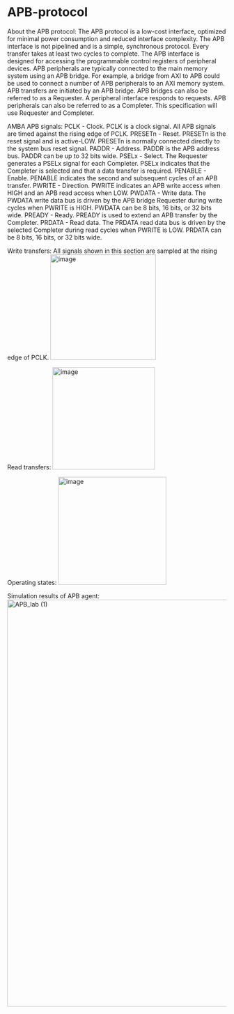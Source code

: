 # APB-protocol

 About the APB protocol:
 The APB protocol is a low-cost interface, optimized for minimal power consumption and reduced interface complexity. The APB interface is not pipelined and is a simple, 
 synchronous protocol. Every transfer takes at least two cycles to complete.
 The APB interface is designed for accessing the programmable control registers of peripheral devices. APB peripherals are typically connected to the main memory system using 
 an APB bridge. For example, a bridge from AXI to APB could be used to connect a number of APB peripherals to an AXI memory system.
 APB transfers are initiated by an APB bridge. APB bridges can also be referred to as a Requester. A peripheral interface responds to requests. APB peripherals can also be 
 referred to as a Completer. This specification will use Requester and Completer.
 
 AMBA APB signals:
 PCLK -  Clock. PCLK is a clock signal. All APB signals are timed against the rising edge of PCLK. 
 PRESETn -  Reset. PRESETn is the reset signal and is active-LOW. PRESETn is normally connected directly to the system bus reset signal.
 PADDR -  Address. PADDR is the APB address bus. PADDR can be up to 32 bits wide.
 PSELx - Select. The Requester generates a PSELx signal for each Completer. PSELx indicates that the Completer is selected and that a data transfer is required.
 PENABLE - Enable. PENABLE indicates the second and subsequent cycles of an APB transfer.
 PWRITE -  Direction. PWRITE indicates an APB write access when HIGH and an APB read access when LOW.
 PWDATA - Write data. The PWDATA write data bus is driven by the APB bridge Requester during write cycles when PWRITE is HIGH. PWDATA can be 8 bits, 16 bits, or 32 bits wide.
 PREADY -  Ready. PREADY is used to extend an APB transfer by the Completer.
 PRDATA -  Read data. The PRDATA read data bus is driven by the selected Completer during read cycles when PWRITE is LOW. PRDATA can be 8 bits, 16 bits, or 32 bits wide.

 Write transfers:
 All signals shown in this section are sampled at the rising edge of PCLK.
 <img width="242" alt="image" src="https://github.com/user-attachments/assets/b848b08d-a592-44b9-81c8-b0d45aaf02b6">

 Read transfers:
 <img width="235" alt="image" src="https://github.com/user-attachments/assets/5bba9456-8296-465e-98af-d7d78a7e5f3a">

 Operating states:
 <img width="248" alt="image" src="https://github.com/user-attachments/assets/c332b2f8-d82e-400f-acb8-7b7a21b756cd">
 
 Simulation results of APB agent:
 <img width="935" alt="APB_lab (1)" src="https://github.com/user-attachments/assets/43eb97fa-b1f4-4f59-bb59-b9ee01db12ad">







